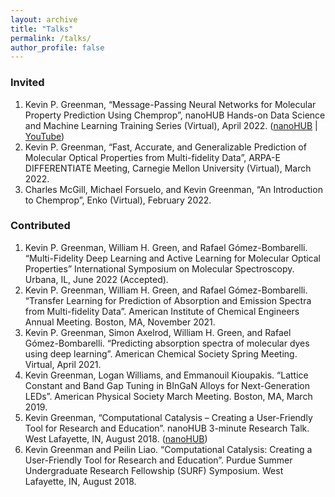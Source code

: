 ```yaml
---
layout: archive
title: "Talks"
permalink: /talks/
author_profile: false
---
```


### Invited 
1.	Kevin P. Greenman, “Message-Passing Neural Networks for Molecular Property Prediction Using Chemprop”, nanoHUB Hands-on Data Science and Machine Learning Training Series (Virtual), April 2022. ([nanoHUB](https://nanohub.org/resources/36082) \| [YouTube](https://www.youtube.com/watch?v=TeOl5E8Wo2M))
2.	Kevin P. Greenman, “Fast, Accurate, and Generalizable Prediction of Molecular Optical Properties from Multi-fidelity Data”, ARPA-E DIFFERENTIATE Meeting, Carnegie Mellon University (Virtual), March 2022.
3.	Charles McGill, Michael Forsuelo, and Kevin Greenman, “An Introduction to Chemprop”, Enko (Virtual), February 2022.

### Contributed 
1.	Kevin P. Greenman, William H. Green, and Rafael Gómez-Bombarelli. “Multi-Fidelity Deep Learning and Active Learning for Molecular Optical Properties” International Symposium on Molecular Spectroscopy. Urbana, IL, June 2022 (Accepted).
2.	Kevin P. Greenman, William H. Green, and Rafael Gómez-Bombarelli. “Transfer Learning for Prediction of Absorption and Emission Spectra from Multi-fidelity Data”. American Institute of Chemical Engineers Annual Meeting. Boston, MA, November 2021.
3.	Kevin P. Greenman, Simon Axelrod, William H. Green, and Rafael Gómez-Bombarelli. “Predicting absorption spectra of molecular dyes using deep learning”. American Chemical Society Spring Meeting. Virtual, April 2021.
4.	Kevin Greenman, Logan Williams, and Emmanouil Kioupakis. “Lattice Constant and Band Gap Tuning in BInGaN Alloys for Next-Generation LEDs”. American Physical Society March Meeting. Boston, MA, March 2019.
5.	Kevin Greenman, “Computational Catalysis – Creating a User-Friendly Tool for Research and Education”. nanoHUB 3-minute Research Talk. West Lafayette, IN, August 2018. ([nanoHUB](https://nanohub.org/resources/29551))
6.	Kevin Greenman and Peilin Liao. “Computational Catalysis: Creating a User-Friendly Tool for Research and Education”. Purdue Summer Undergraduate Research Fellowship (SURF) Symposium. West Lafayette, IN, August 2018.
